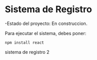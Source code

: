 <h1>Sistema de Registro</h1>

-Estado del proyecto: En construccion.

Para ejecutar el sistema, debes poner: 

```npm install react```

sistema de registro 2
